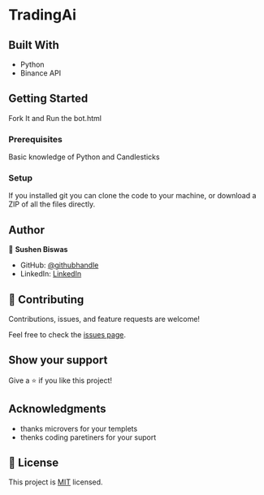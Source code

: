 # TradingAi

## Built With

- Python
- Binance API

## Getting Started
Fork It and Run the bot.html

### Prerequisites
Basic knowledge of Python and Candlesticks


### Setup
If you installed git you can clone the code to your machine, or download a ZIP of all the files directly.

## Author

👤 **Sushen Biswas**

- GitHub: [@githubhandle](https://github.com/sushen)
- LinkedIn: [LinkedIn](https://www.linkedin.com/in/sushen-biswas-67672572/)


## 🤝 Contributing

Contributions, issues, and feature requests are welcome!

Feel free to check the [issues page](../../issues/).

## Show your support

Give a ⭐️ if you like this project!

## Acknowledgments

- thanks microvers for your templets
- thenks coding paretiners for your suport


## 📝 License

This project is [MIT](./LICENSE) licensed.
